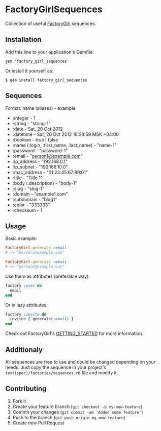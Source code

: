 # FactoryGirlSequences

Collection of useful [FactoryGirl](https://github.com/thoughtbot/factory_girl)
sequences.

## Installation

Add this line to your application's Gemfile:

    gem 'factory_girl_sequences'

Or install it yourself as:

    $ gem install factory_girl_sequences

## Sequences

Format: name (aliases) - example

- :integer - 1
- :string - "string-1"
- :date - Sat, 20 Oct 2012
- :datetime - Sat, 20 Oct 2012 16:38:59 MSK +04:00
- :boolean - true | false
- :name (:login, :first_name, :last_name) - "name-1"
- :password - "password-1"
- :email - "person1@example.com"
- :ip_address - "192.168.0.1"
- :ip_subnet - "192.168.10.0"
- :mac_address - "01:23:45:67:89:01"
- :title - "Title 1"
- :body (:description) - "body-1"
- :slug - "slug-1"
- :domain - "example1.com"
- :subdomain - "blog1"
- :color - "333333"
- :checksum - 1

## Usage

Basic example:

```ruby
FactoryGirl.generate :email
# => "person1@example.com"

FactoryGirl.generate :email
# => "person2@example.com"
```

Use them as attributes (preferable way):

```ruby
factory :user do
  email
end
```

Or in lazy attributes:

```ruby
factory :invite do
  invitee { generate(:email) }
end
```

Check out FactoryGirl's [GETTING_STARTED](https://github.com/thoughtbot/factory_girl) for more information.

## Additionaly

All sequences are free to use and
could be changed depending on your needs. Just copy the sequence in your
project's `test(spec)/factories/sequences.rb` file and modify it.

## Contributing

1. Fork it
2. Create your feature branch (`git checkout -b my-new-feature`)
3. Commit your changes (`git commit -am 'Added some feature'`)
4. Push to the branch (`git push origin my-new-feature`)
5. Create new Pull Request
